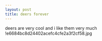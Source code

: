 ```yaml
---
layout: post
title: deers forever
---
```

deers are very cool and i like them very much 
!e6684bc8d24402acefc4cfe2a3f2cf58.jpg
